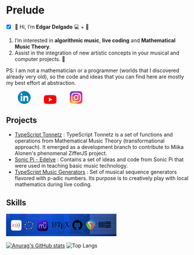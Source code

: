 # Prelude

* [X] 👋 Hi, I’m **Edgar Delgado**  :computer: + :musical_score:

1. I’m interested in **algorithmic music**, **live coding** and **Mathematical Music Theory**.
2. Assist in the integration of new artistic concepts in your musical and computer projects. 👀 

PS: I am not a mathematician or a programmer (worlds that I discovered already very old), so the code and ideas that you can find here are mostly my best effort at abstraction.

&ensp;&ensp;&ensp;&ensp;
[<img src="Linkedin_logo.svg.png" alt="LinkedIn" width="35px"  />](https://www.linkedin.com/in/edgararmandodelgadovega) &ensp;&ensp;&ensp;&ensp;
[<img src="Youtube_logo.png" alt="Youtube" width="35px"/>](https://www.youtube.com/@edelvemusic) &ensp;&ensp;&ensp;&ensp;
[<img src="Instagram_logo.svg.webp" alt="Instagram" width="35px"/>](https://www.instagram.com/edgardelgadomusic)

## Projects

* [TypeScript Tonnetz](https://github.com/edelveart/TypeScriptTonnetz) : TypeScript Tonnetz is a set of functions and operations from Mathematical Music Theory (transformational approach). It emerged as a development branch to contribute to Miika Alonen's phenomenal ZifferJS project.
* [Sonic Pi - Edelve](https://github.com/edelveart/Sonic_Pi_Edelve) : Contains a set of ideas and code from Sonic Pi that were used in teaching basic music technology.
* [TypeScript Music Generators](https://github.com/edelveart/TypeScript-Music-Generators) : Set of musical sequence generators flavored with p-adic numbers. Its purpose is to creatively play with local mathematics during live coding.


## Skills

<p align="left">
   <img src="Technologies.png" alt="Sonic Pi" alt="LaTex" alt="Musescore" alt="Reaper" alt="Geogebra" alt="Ableton Live" width="60%">
</p>

[![Anurag's GitHub stats](https://github-readme-stats.vercel.app/api?username=edelveart&show=prs_merged&show_icons=true&theme=github_dark_dimmed)](https://github.com/edelveart/github-readme-stats)
![Top Langs](https://github-readme-stats.vercel.app/api/top-langs/?username=edelveart&layout=compact)




